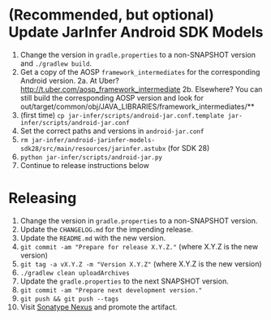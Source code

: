 (Recommended, but optional) Update JarInfer Android SDK Models
==============================================================

 1. Change the version in `gradle.properties` to a non-SNAPSHOT version and `./gradlew build`.
 2. Get a copy of the AOSP `framework_intermediates` for the corresponding Android version.
    2a. At Uber? http://t.uber.com/aosp_framework_intermediate
    2b. Elsewhere? You can still build the corresponding AOSP version and look for
        out/target/common/obj/JAVA_LIBRARIES/framework_intermediates/**
 3. (first time) `cp jar-infer/scripts/android-jar.conf.template jar-infer/scripts/android-jar.conf`
 4. Set the correct paths and versions in `android-jar.conf`
 5. `rm jar-infer/android-jarinfer-models-sdk28/src/main/resources/jarinfer.astubx` (for SDK 28)
 6. `python jar-infer/scripts/android-jar.py`
 7. Continue to release instructions below


Releasing
=========

 1. Change the version in `gradle.properties` to a non-SNAPSHOT version.
 2. Update the `CHANGELOG.md` for the impending release.
 3. Update the `README.md` with the new version.
 4. `git commit -am "Prepare for release X.Y.Z."` (where X.Y.Z is the new version)
 5. `git tag -a vX.Y.Z -m "Version X.Y.Z"` (where X.Y.Z is the new version)
 6. `./gradlew clean uploadArchives`
 7. Update the `gradle.properties` to the next SNAPSHOT version.
 8. `git commit -am "Prepare next development version."`
 9. `git push && git push --tags`
 10. Visit [Sonatype Nexus](https://oss.sonatype.org/) and promote the artifact.
